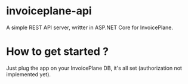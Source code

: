 # invoiceplane-api
A simple REST API server, writter in ASP.NET Core for InvoicePlane.

# How to get started ?
Just plug the app on your InvoicePlane DB, it's all set (authorization not implemented yet).
